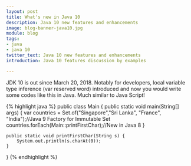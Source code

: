```yaml
---
layout: post
title: What's new in Java 10
description: Java 10 new features and enhancements
image: blog-banner-java10.jpg
module: blog
tags:
- java
- java 10
twitter_text: Java 10 new features and enhancements
introduction: Java 10 features discussion by examples

---
```

JDK 10 is out since March 20, 2018. Notably for developers, local variable type inference (var reserved word) introduced
and now you would write some codes like this in Java. Much similar to Java Script!

{% highlight java %}
public class Main {
	public static void main(String[] args) {
		var countries = Set.of("Singapore","Sri Lanka", "France", "India");//Java 9 Factory for Immutable Set
		countries.forEach(Main::printFirstChar);//New in Java 8
	}

	public static void printFirstChar(String s) {
		System.out.println(s.charAt(0));
	}
}
{% endhighlight  %}